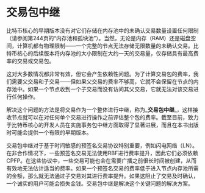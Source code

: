 # 交易包中继

比特币核心的早期版本没有对它们存储在内存池中的未确认交易数量设置任何限制（请参阅第244页的“内存池和孤块池”）。当然，无论是内存（RAM）还是磁盘空间，计算机都有物理限制——一个完整的节点无法存储无限数量的未确认交易。比特币核心的后续版本将内存池的大小限制在大约一天的交易量，仅存储具有最高费率的交易或交易包。

这对大多数情况都非常有效，但它会产生依赖性问题。为了计算交易包的费率，我们需要父交易和子交易——但如果父交易的费率不够高，它就不会保留在节点的内存池中。如果一个节点收到一个子交易而没有访问其父交易，它就无法对该交易进行任何操作。

解决这个问题的方法是将交易作为一个整体进行中继，称为_**交易包中继**_，这样接收节点就可以在对任何单个交易进行操作之前评估整个包的费率。截至目前，致力于比特币核心的开发人员在实施事务包中继方面取得了显著进展，而且在本书出版时可能会提供一个有限的早期版本。

交易包中继对于基于时间敏感的预签名交易协议特别重要，例如闪电网络（LN）。在非合作情况下，一些预签名交易无法使用RBF进行费率提升，因此它们必须依赖CPFP。在这些协议中，一些交易可能也会在需要广播之前很长时间被创建，从而有效地无法估计适当的费率。如果一个预签名交易的费率低于进入节点内存池所需的金额，那么就无法通过子交易对其进行费率提升。如果这阻止了交易及时确认，一个诚实的用户可能会损失金钱。交易包中继是解决这个关键问题的解决方案。
